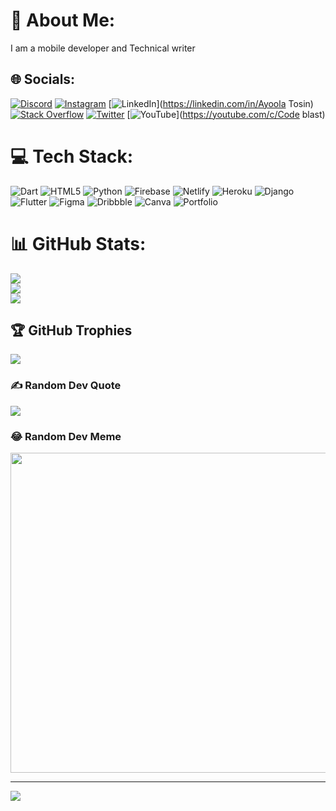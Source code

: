 # 💫 About Me:
I am a mobile developer and Technical writer 

## 🌐 Socials:
[![Discord](https://img.shields.io/badge/Discord-%237289DA.svg?logo=discord&logoColor=white)](htttps://discord.gg/Baddestkid#4108) [![Instagram](https://img.shields.io/badge/Instagram-%23E4405F.svg?logo=Instagram&logoColor=white)](https://instagram.com/baddestkid24) [![LinkedIn](https://img.shields.io/badge/LinkedIn-%230077B5.svg?logo=linkedin&logoColor=white)](https://linkedin.com/in/Ayoola Tosin) [![Stack Overflow](https://img.shields.io/badge/-Stackoverflow-FE7A16?logo=stack-overflow&logoColor=white)](https://stackoverflow.com/users/user:14993448) [![Twitter](https://img.shields.io/badge/Twitter-%231DA1F2.svg?logo=Twitter&logoColor=white)](https://twitter.com/TosCode) [![YouTube](https://img.shields.io/badge/YouTube-%23FF0000.svg?logo=YouTube&logoColor=white)](https://youtube.com/c/Code blast) 

# 💻 Tech Stack:
![Dart](https://img.shields.io/badge/dart-%230175C2.svg?style=for-the-badge&logo=dart&logoColor=white) ![HTML5](https://img.shields.io/badge/html5-%23E34F26.svg?style=for-the-badge&logo=html5&logoColor=white) ![Python](https://img.shields.io/badge/python-3670A0?style=for-the-badge&logo=python&logoColor=ffdd54) ![Firebase](https://img.shields.io/badge/firebase-%23039BE5.svg?style=for-the-badge&logo=firebase) ![Netlify](https://img.shields.io/badge/netlify-%23000000.svg?style=for-the-badge&logo=netlify&logoColor=#00C7B7) ![Heroku](https://img.shields.io/badge/heroku-%23430098.svg?style=for-the-badge&logo=heroku&logoColor=white) ![Django](https://img.shields.io/badge/django-%23092E20.svg?style=for-the-badge&logo=django&logoColor=white) ![Flutter](https://img.shields.io/badge/Flutter-%2302569B.svg?style=for-the-badge&logo=Flutter&logoColor=white) 	![Figma](https://img.shields.io/badge/figma-%23F24E1E.svg?style=for-the-badge&logo=figma&logoColor=white) ![Dribbble](https://img.shields.io/badge/Dribbble-EA4C89?style=for-the-badge&logo=dribbble&logoColor=white) ![Canva](https://img.shields.io/badge/Canva-%2300C4CC.svg?style=for-the-badge&logo=Canva&logoColor=white) ![Portfolio](https://img.shields.io/badge/Portfolio-%23000000.svg?style=for-the-badge&logo=firefox&logoColor=#FF7139)
# 📊 GitHub Stats:
![](https://github-readme-stats.vercel.app/api?username=Tosin2289&theme=dark&hide_border=false&include_all_commits=true&count_private=false)<br/>
![](https://github-readme-streak-stats.herokuapp.com/?user=Tosin2289&theme=dark&hide_border=false)<br/>
![](https://github-readme-stats.vercel.app/api/top-langs/?username=Tosin2289&theme=dark&hide_border=false&include_all_commits=true&count_private=false&layout=compact)

## 🏆 GitHub Trophies
![](https://github-profile-trophy.vercel.app/?username=Tosin2289&theme=radical&no-frame=false&no-bg=false&margin-w=4)

### ✍️ Random Dev Quote
![](https://quotes-github-readme.vercel.app/api?type=vetical&theme=dark)

### 😂 Random Dev Meme
<img src="https://random-memer.herokuapp.com/" width="512px"/>

---
[![](https://visitcount.itsvg.in/api?id=Tosin2289&icon=2&color=0)](https://visitcount.itsvg.in)

<!-- Proudly created with GPRM ( https://gprm.itsvg.in ) -->
